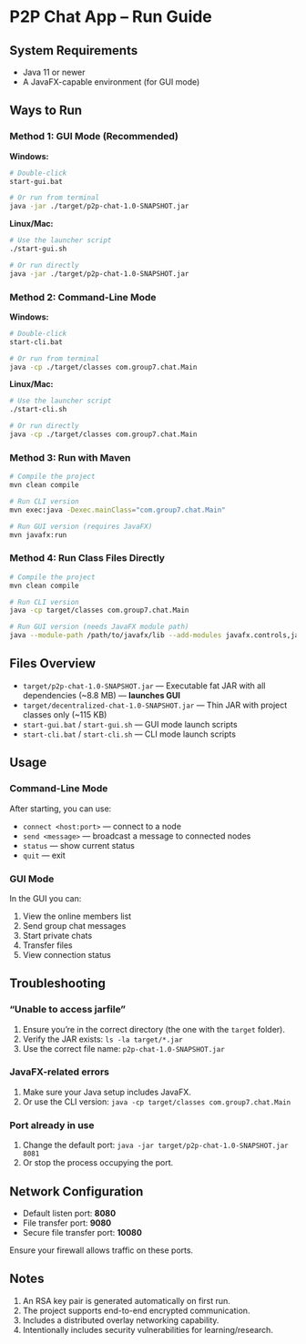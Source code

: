 # P2P Chat App – Run Guide

##  System Requirements

* Java 11 or newer
* A JavaFX-capable environment (for GUI mode)

##  Ways to Run

### Method 1: GUI Mode (Recommended)

**Windows:**

```bash
# Double-click
start-gui.bat

# Or run from terminal
java -jar ./target/p2p-chat-1.0-SNAPSHOT.jar
```

**Linux/Mac:**

```bash
# Use the launcher script
./start-gui.sh

# Or run directly
java -jar ./target/p2p-chat-1.0-SNAPSHOT.jar
```

### Method 2: Command-Line Mode

**Windows:**

```bash
# Double-click
start-cli.bat

# Or run from terminal
java -cp ./target/classes com.group7.chat.Main
```

**Linux/Mac:**

```bash
# Use the launcher script
./start-cli.sh

# Or run directly
java -cp ./target/classes com.group7.chat.Main
```

### Method 3: Run with Maven

```bash
# Compile the project
mvn clean compile

# Run CLI version
mvn exec:java -Dexec.mainClass="com.group7.chat.Main"

# Run GUI version (requires JavaFX)
mvn javafx:run
```

### Method 4: Run Class Files Directly

```bash
# Compile the project
mvn clean compile

# Run CLI version
java -cp target/classes com.group7.chat.Main

# Run GUI version (needs JavaFX module path)
java --module-path /path/to/javafx/lib --add-modules javafx.controls,javafx.fxml -cp target/classes com.group7.chat.gui.ChatApplication
```

##  Files Overview

* `target/p2p-chat-1.0-SNAPSHOT.jar` — Executable fat JAR with all dependencies (~8.8 MB) — **launches GUI**
* `target/decentralized-chat-1.0-SNAPSHOT.jar` — Thin JAR with project classes only (~115 KB)
* `start-gui.bat` / `start-gui.sh` — GUI mode launch scripts
* `start-cli.bat` / `start-cli.sh` — CLI mode launch scripts

##  Usage

### Command-Line Mode

After starting, you can use:

* `connect <host:port>` — connect to a node
* `send <message>` — broadcast a message to connected nodes
* `status` — show current status
* `quit` — exit

### GUI Mode

In the GUI you can:

1. View the online members list
2. Send group chat messages
3. Start private chats
4. Transfer files
5. View connection status

##  Troubleshooting

### “Unable to access jarfile”

1. Ensure you’re in the correct directory (the one with the `target` folder).
2. Verify the JAR exists: `ls -la target/*.jar`
3. Use the correct file name: `p2p-chat-1.0-SNAPSHOT.jar`

### JavaFX-related errors

1. Make sure your Java setup includes JavaFX.
2. Or use the CLI version: `java -cp target/classes com.group7.chat.Main`

### Port already in use

1. Change the default port: `java -jar target/p2p-chat-1.0-SNAPSHOT.jar 8081`
2. Or stop the process occupying the port.

##  Network Configuration

* Default listen port: **8080**
* File transfer port: **9080**
* Secure file transfer port: **10080**

Ensure your firewall allows traffic on these ports.

##  Notes

1. An RSA key pair is generated automatically on first run.
2. The project supports end-to-end encrypted communication.
3. Includes a distributed overlay networking capability.
4. Intentionally includes security vulnerabilities for learning/research.
